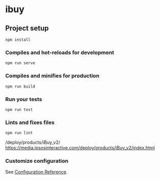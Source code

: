 # ibuy

## Project setup

```
npm install
```

### Compiles and hot-reloads for development

```
npm run serve
```

### Compiles and minifies for production

```
npm run build
```

### Run your tests

```
npm run test
```

### Lints and fixes files

```
npm run lint
```

/deploy/products/iBuy_v2/
https://media.ipsosinteractive.com/deploy/products/iBuy_v2/index.html

### Customize configuration

See [Configuration Reference](https://cli.vuejs.org/config/).
